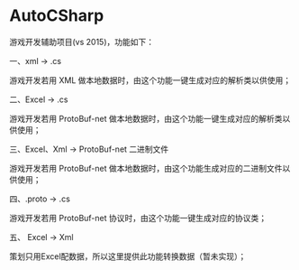 # AutoCSharp
游戏开发辅助项目(vs 2015)，功能如下：

一、xml -> .cs 

  游戏开发若用 XML 做本地数据时，由这个功能一键生成对应的解析类以供使用；

二、Excel -> .cs

  游戏开发若用 ProtoBuf-net 做本地数据时，由这个功能一键生成对应的解析类以供使用；
  
三、Excel、Xml -> ProtoBuf-net 二进制文件

  游戏开发若用 ProtoBuf-net 做本地数据时，由这个功能生成对应的二进制文件以供使用；
  
四、.proto -> .cs

  游戏开发若用 ProtoBuf-net 协议时，由这个功能一键生成对应的协议类；

五、 Excel -> Xml

  策划只用Excel配数据，所以这里提供此功能转换数据（暂未实现）；
